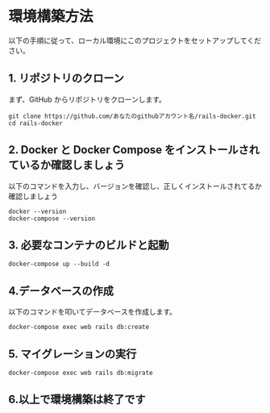 # 環境構築方法

以下の手順に従って、ローカル環境にこのプロジェクトをセットアップしてください。

## 1. リポジトリのクローン

まず、GitHub からリポジトリをクローンします。

```
git clone https://github.com/あなたのgithubアカウント名/rails-docker.git
cd rails-docker
```

## 2. Docker と Docker Compose をインストールされているか確認しましょう

以下のコマンドを入力し、バージョンを確認し、正しくインストールされてるか確認しましょう

```
docker --version
docker-compose --version
```

## 3. 必要なコンテナのビルドと起動

```
docker-compose up --build -d
```

## 4.データベースの作成

以下のコマンドを叩いてデータベースを作成します。

```
docker-compose exec web rails db:create
```

## 5. マイグレーションの実行

```
docker-compose exec web rails db:migrate
```

## 6.以上で環境構築は終了です
